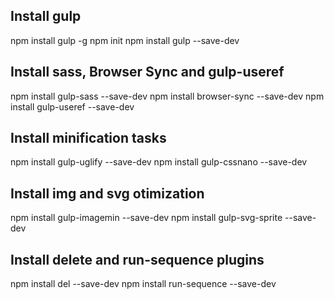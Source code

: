 Install gulp
-------------------------------------------

npm install gulp -g
npm init
npm install gulp --save-dev



Install sass, Browser Sync and gulp-useref
-------------------------------------------

npm install gulp-sass --save-dev
npm install browser-sync --save-dev
npm install gulp-useref --save-dev



Install minification tasks
-------------------------------------------

npm install gulp-uglify --save-dev 
npm install gulp-cssnano --save-dev



Install img and svg otimization
-------------------------------------------

npm install gulp-imagemin --save-dev
npm install gulp-svg-sprite --save-dev 



Install delete and run-sequence plugins
-------------------------------------------

npm install del --save-dev
 npm install run-sequence --save-dev